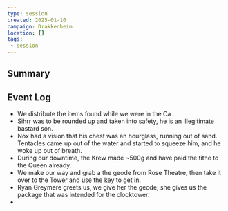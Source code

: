 ```yaml
---
type: session
created: 2025-01-16
campaign: Drakkenheim
location: []
tags:
 - session
---
```



## Summary

## Event Log

- We distribute the items found while we were in the Ca
- Sihrr was to be rounded up and taken into safety, he is an illegitimate bastard son.
- Nox had a vision that his chest was an hourglass, running out of sand. Tentacles came up out of the water and started to squeeze him, and he woke up out of breath.
- During our downtime, the Krew made ~500g and have paid the tithe to the Queen already.
- We make our way and grab a the geode from Rose Theatre, then take it over to the Tower and use the key to get in.
- Ryan Greymere greets us, we give her the geode, she gives us the package that was intended for the clocktower.
- 


